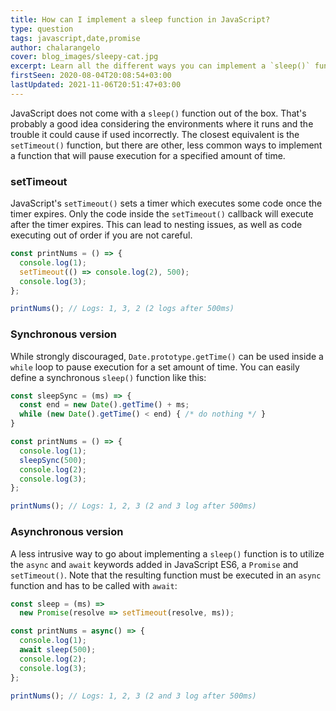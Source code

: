 ```yaml
---
title: How can I implement a sleep function in JavaScript?
type: question
tags: javascript,date,promise
author: chalarangelo
cover: blog_images/sleepy-cat.jpg
excerpt: Learn all the different ways you can implement a `sleep()` function in JavaScript.
firstSeen: 2020-08-04T20:08:54+03:00
lastUpdated: 2021-11-06T20:51:47+03:00
---
```


JavaScript does not come with a `sleep()` function out of the box. That's probably a good idea considering the environments where it runs and the trouble it could cause if used incorrectly. The closest equivalent is the `setTimeout()` function, but there are other, less common ways to implement a function that will pause execution for a specified amount of time.

### setTimeout

JavaScript's `setTimeout()` sets a timer which executes some code once the timer expires. Only the code inside the `setTimeout()` callback will execute after the timer expires. This can lead to nesting issues, as well as code executing out of order if you are not careful.

```js
const printNums = () => {
  console.log(1);
  setTimeout(() => console.log(2), 500);
  console.log(3);
};

printNums(); // Logs: 1, 3, 2 (2 logs after 500ms)
```

### Synchronous version

While strongly discouraged, `Date.prototype.getTime()` can be used inside a `while` loop to pause execution for a set amount of time. You can easily define a synchronous `sleep()` function like this:

```js
const sleepSync = (ms) => {
  const end = new Date().getTime() + ms;
  while (new Date().getTime() < end) { /* do nothing */ }
}

const printNums = () => {
  console.log(1);
  sleepSync(500);
  console.log(2);
  console.log(3);
};

printNums(); // Logs: 1, 2, 3 (2 and 3 log after 500ms)
```

### Asynchronous version

A less intrusive way to go about implementing a `sleep()` function is to utilize the `async` and `await` keywords added in JavaScript ES6, a `Promise` and `setTimeout()`. Note that the resulting function must be executed in an `async` function and has to be called with `await`:

```js
const sleep = (ms) =>
  new Promise(resolve => setTimeout(resolve, ms));

const printNums = async() => {
  console.log(1);
  await sleep(500);
  console.log(2);
  console.log(3);
};

printNums(); // Logs: 1, 2, 3 (2 and 3 log after 500ms)
```
